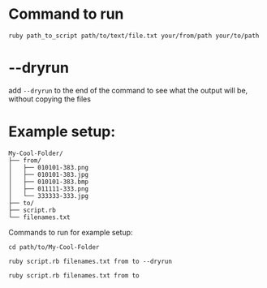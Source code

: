 # Command to run

`ruby path_to_script path/to/text/file.txt your/from/path your/to/path`

# --dryrun
add `--dryrun` to the end of the command to see what the output will be, without copying the files

# Example setup:

```
My-Cool-Folder/
├── from/
│   ├── 010101-383.png
│   ├── 010101-383.jpg
│   ├── 010101-383.bmp
│   ├── 011111-333.png
│   └── 333333-333.jpg
├── to/
├── script.rb
└── filenames.txt
```

Commands to run for example setup:

`cd path/to/My-Cool-Folder`

`ruby script.rb filenames.txt from to --dryrun`

`ruby script.rb filenames.txt from to`
